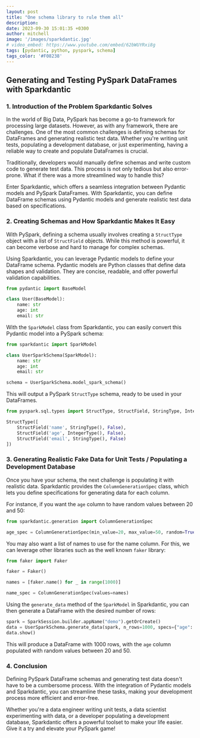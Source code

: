```yaml
---
layout: post
title: "One schema library to rule them all"
description:
date: 2023-09-30 15:01:35 +0300
author: mitchell
image: '/images/sparkdantic.jpg'
# video_embed: https://www.youtube.com/embed/62bWUYRxi8g
tags: [pydantic, python, pyspark, schema]
tags_color: '#F08238'
---
```


## Generating and Testing PySpark DataFrames with Sparkdantic

### 1. Introduction of the Problem Sparkdantic Solves

In the world of Big Data, PySpark has become a go-to framework for processing large datasets. However, as with any framework, there are challenges. One of the most common challenges is defining schemas for DataFrames and generating realistic test data. Whether you're writing unit tests, populating a development database, or just experimenting, having a reliable way to create and populate DataFrames is crucial.

Traditionally, developers would manually define schemas and write custom code to generate test data. This process is not only tedious but also error-prone. What if there was a more streamlined way to handle this?

Enter Sparkdantic, which offers a seamless integration between Pydantic models and PySpark DataFrames. With Sparkdantic, you can define DataFrame schemas using Pydantic models and generate realistic test data based on specifications.

### 2. Creating Schemas and How Sparkdantic Makes It Easy

With PySpark, defining a schema usually involves creating a `StructType` object with a list of `StructField` objects. While this method is powerful, it can become verbose and hard to manage for complex schemas.

Using Sparkdantic, you can leverage Pydantic models to define your DataFrame schema. Pydantic models are Python classes that define data shapes and validation. They are concise, readable, and offer powerful validation capabilities.

```python
from pydantic import BaseModel

class User(BaseModel):
    name: str
    age: int
    email: str
```

With the `SparkModel` class from Sparkdantic, you can easily convert this Pydantic model into a PySpark schema:

```python
from sparkdantic import SparkModel

class UserSparkSchema(SparkModel):
    name: str
    age: int
    email: str

schema = UserSparkSchema.model_spark_schema()
```

This will output a PySpark `StructType` schema, ready to be used in your DataFrames.

```python
from pyspark.sql.types import StructType, StructField, StringType, IntegerType

StructType([
    StructField('name', StringType(), False), 
    StructField('age', IntegerType(), False), 
    StructField('email', StringType(), False)
])
```

### 3. Generating Realistic Fake Data for Unit Tests / Populating a Development Database

Once you have your schema, the next challenge is populating it with realistic data. Sparkdantic provides the `ColumnGenerationSpec` class, which lets you define specifications for generating data for each column.

For instance, if you want the `age` column to have random values between 20 and 50:

```python
from sparkdantic.generation import ColumnGenerationSpec

age_spec = ColumnGenerationSpec(min_value=20, max_value=50, random=True)
```

You may also want a list of names to use for the name column. For this, we can leverage other libraries such as the well known
`faker` library:

```python
from faker import Faker

faker = Faker()

names = [faker.name() for _ in range(1000)]

name_spec = ColumnGenerationSpec(values=names)
```

Using the `generate_data` method of the `SparkModel` in Sparkdantic, you can then generate a DataFrame with the desired number of rows:

```python
spark = SparkSession.builder.appName("demo").getOrCreate()
data = UserSparkSchema.generate_data(spark, n_rows=1000, specs={"age": age_spec, "name": name_spec})
data.show()
```

This will produce a DataFrame with 1000 rows, with the `age` column populated with random values between 20 and 50.

### 4. Conclusion

Defining PySpark DataFrame schemas and generating test data doesn't have to be a cumbersome process. With the integration of Pydantic models and Sparkdantic, you can streamline these tasks, making your development process more efficient and error-free.

Whether you're a data engineer writing unit tests, a data scientist experimenting with data, or a developer populating a development database, Sparkdantic offers a powerful toolset to make your life easier. Give it a try and elevate your PySpark game!